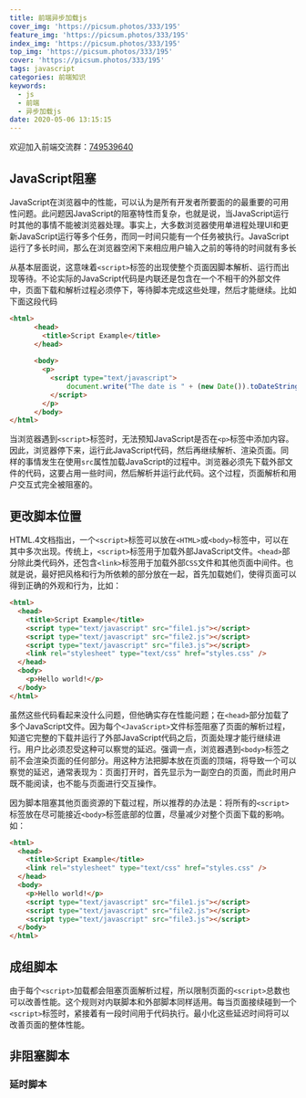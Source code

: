 ```yaml
---
title: 前端异步加载js
cover_img: 'https://picsum.photos/333/195'
feature_img: 'https://picsum.photos/333/195'
index_img: 'https://picsum.photos/333/195'
top_img: 'https://picsum.photos/333/195'
cover: 'https://picsum.photos/333/195'
tags: javascript
categories: 前端知识
keywords:
  - js
  - 前端
  - 异步加载js
date: 2020-05-06 13:15:15
---
```


欢迎加入前端交流群：[749539640](//shang.qq.com/wpa/qunwpa?idkey=f528775f242a7c39fe8512383febb8990e621bf97354c2fb82f6832097b7c501) 
## JavaScript阻塞
JavaScript在浏览器中的性能，可以认为是所有开发者所要面的的最重要的可用性问题。此问题因JavaScript的阻塞特性而复杂，也就是说，当JavaScript运行时其他的事情不能被浏览器处理。事实上，大多数浏览器使用单进程处理UI和更新JavaScript运行等多个任务，而同一时间只能有一个任务被执行。JavaScript运行了多长时间，那么在浏览器空闲下来相应用户输入之前的等待的时间就有多长

从基本层面说，这意味着```<script>```标签的出现使整个页面因脚本解析、运行而出现等待。不论实际的JavaScript代码是内联还是包含在一个不相干的外部文件中，页面下载和解析过程必须停下，等待脚本完成这些处理，然后才能继续。比如下面这段代码

```html
<html>
      <head>
        <title>Script Example</title>
      </head>
      
      <body>
        <p>
          <script type="text/javascript">
              document.write("The date is " + (new Date()).toDateString());
          </script>
        </p>
      </body>
</html>

```
 当浏览器遇到```<script>```标签时，无法预知JavaScript是否在```<p>```标签中添加内容。因此，浏览器停下来，运行此JavaScript代码，然后再继续解析、渲染页面。同样的事情发生在使用```src```属性加载JavaScript的过程中。浏览器必须先下载外部文件的代码，这要占用一些时间，然后解析并运行此代码。这个过程，页面解析和用户交互式完全被阻塞的。

 ## 更改脚本位置
 HTML.4文档指出，一个```<script>```标签可以放在```<HTML>```或```<body>```标签中，可以在其中多次出现。传统上，```<script>```标签用于加载外部JavaScript文件。```<head>```部分除此类代码外，还包含```<link>```标签用于加载外部```CSS```文件和其他页面中间件。也就是说，最好把风格和行为所依赖的部分放在一起，首先加载她们，使得页面可以得到正确的外观和行为，比如：
```html
<html>
  <head>
    <title>Script Example</title>
    <script type="text/javascript" src="file1.js"></script>
    <script type="text/javascript" src="file2.js"></script>
    <script type="text/javascript" src="file3.js"></script>
    <link rel="stylesheet" type="text/css" href="styles.css" />
  </head>
  <body>
    <p>Hello world!</p>
  </body>
</html>

```
虽然这些代码看起来没什么问题，但他确实存在性能问题；在```<head>```部分加载了多个JavaScript文件。因为每个```<JavaScript>```文件标签阻塞了页面的解析过程，知道它完整的下载并运行了外部JavaScript代码之后，页面处理才能行继续进行。用户比必须忍受这种可以察觉的延迟。强调一点，浏览器遇到```<body>```标签之前不会渲染页面的任何部分。用这种方法把脚本放在页面的顶端，将导致一个可以察觉的延迟，通常表现为：页面打开时，首先显示为一副空白的页面，而此时用户既不能阅读，也不能与页面进行交互操作。

因为脚本阻塞其他页面资源的下载过程，所以推荐的办法是：将所有的```<script>```标签放在尽可能接近```<body>```标签底部的位置，尽量减少对整个页面下载的影响。如：

```html
<html>
  <head>
    <title>Script Example</title>
    <link rel="stylesheet" type="text/css" href="styles.css" />
  </head>
  <body>
    <p>Hello world!</p>
    <script type="text/javascript" src="file1.js"></script>
    <script type="text/javascript" src="file2.js"></script>
    <script type="text/javascript" src="file3.js"></script>
  </body>
</html>

```
## 成组脚本
由于每个```<script>```加载都会阻塞页面解析过程，所以限制页面的```<script>```总数也可以改善性能。这个规则对内联脚本和外部脚本同样适用。每当页面接续碰到一个```<script>```标签时，紧接着有一段时间用于代码执行。最小化这些延迟时间将可以改善页面的整体性能。

## 非阻塞脚本


 ### 延时脚本